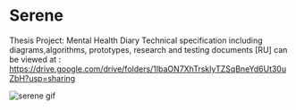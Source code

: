 # Serene
Thesis Project: Mental Health Diary
Technical specification including diagrams,algorithms, prototypes, research and testing  documents [RU] can be viewed at : https://drive.google.com/drive/folders/1IbaON7XhTrskIyTZSqBneYd6Ut30uZbH?usp=sharing


![serene gif](https://user-images.githubusercontent.com/85481076/214565440-681697da-8d2c-4abf-be5b-e1165cb2f0b5.gif)

